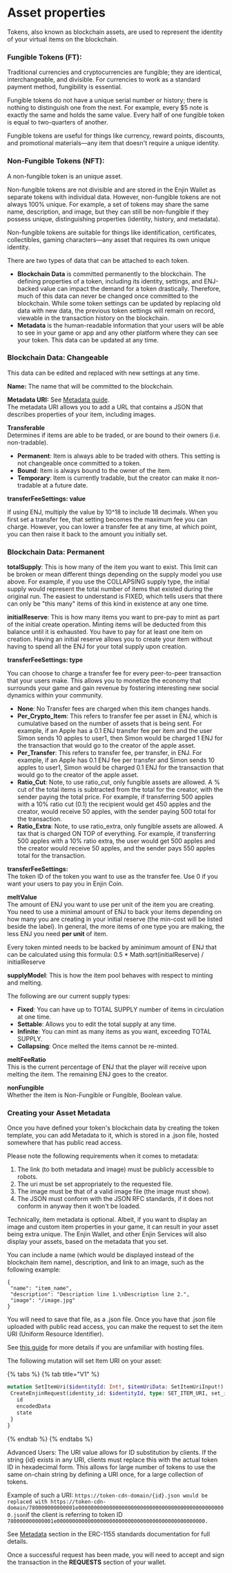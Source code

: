 # Asset properties

Tokens, also known as blockchain assets, are used to represent the identity of your virtual items on the blockchain.

### Fungible Tokens \(FT\):

Traditional currencies and cryptocurrencies are fungible; they are identical, interchangeable, and divisible. For currencies to work as a standard payment method, fungibility is essential.

Fungible tokens do not have a unique serial number or history; there is nothing to distinguish one from the next. For example, every $5 note is exactly the same and holds the same value. Every half of one fungible token is equal to two-quarters of another.

Fungible tokens are useful for things like currency, reward points, discounts, and promotional materials—any item that doesn't require a unique identity.

### Non-Fungible Tokens \(NFT\):

A non-fungible token is an unique asset.

Non-fungible tokens are not divisible and are stored in the Enjin Wallet as separate tokens with individual data. However, non-fungible tokens are not always 100% unique. For example, a set of tokens may share the same name, description, and image, but they can still be non-fungible if they possess unique, distinguishing properties \(identity, history, and metadata\).

Non-fungible tokens are suitable for things like identification, certificates, collectibles, gaming characters—any asset that requires its own unique identity.

There are two types of data that can be attached to each token.

* **Blockchain Data** is committed permanently to the blockchain. The defining properties of a token, including its identity, settings, and ENJ-backed value can impact the demand for a token drastically. Therefore, much of this data can never be changed once committed to the blockchain. While some token settings can be updated by replacing old data with new data, the previous token settings will remain on record, viewable in the transaction history on the blockchain.
* **Metadata** is the human-readable information that your users will be able to see in your game or app and any other platform where they can see your token. This data can be updated at any time.

### Blockchain Data: Changeable

This data can be edited and replaced with new settings at any time.

**Name:** The name that will be committed to the blockchain.

**Metadata URI:** See [Metadata guide](../metadata-guide/).  
The metadata URI allows you to add a URL that contains a JSON that describes properties of your item, including images.

**Transferable**  
Determines if items are able to be traded, or are bound to their owners \(i.e. non-tradable\).

* **Permanent**: Item is always able to be traded with others. This setting is not changeable once committed to a token.
* **Bound**: Item is always bound to the owner of the item.
* **Temporary**: Item is currently tradable, but the creator can make it non-tradable at a future date.

**transferFeeSettings: value**

If using ENJ, multiply the value by 10^18 to include 18 decimals. When you first set a transfer fee, that setting becomes the maximum fee you can charge. However, you can lower a transfer fee at any time, at which point, you can then raise it back to the amount you initially set.

### Blockchain Data: Permanent

**totalSupply**: This is how many of the item you want to exist. This limit can be broken or mean different things depending on the supply model you use above. For example, if you use the COLLAPSING supply type, the initial supply would represent the total number of items that existed during the original run. The easiest to understand is FIXED, which tells users that there can only be "this many" items of this kind in existence at any one time.

**initialReserve**: This is how many items you want to pre-pay to mint as part of the initial create operation. Minting items will be deducted from this balance until it is exhausted. You have to pay for at least one item on creation. Having an initial reserve allows you to create your item without having to spend all the ENJ for your total supply upon creation.

**transferFeeSettings: type**

You can choose to charge a transfer fee for every peer-to-peer transaction that your users make. This allows you to monetize the economy that surrounds your game and gain revenue by fostering interesting new social dynamics within your community.

* **None**: No Transfer fees are charged when this item changes hands.
* **Per\_Crypto\_Item**: This refers to transfer fee per asset in ENJ, which is cumulative based on the number of assets that is being sent. For example, if an Apple has a 0.1 ENJ transfer fee per item and the user Simon sends 10 apples to user1, then Simon would be charged 1 ENJ for the transaction that would go to the creator of the apple asset.
* **Per\_Transfer**: This refers to transfer fee, per transfer, in ENJ. For example, if an Apple has 0.1 ENJ fee per transfer and Simon sends 10 apples to user1, Simon would be charged 0.1 ENJ for the transaction that would go to the creator of the apple asset.
* **Ratio\_Cut**: Note, to use ratio\_cut, only fungible assets are allowed. A % cut of the total items is subtracted from the total for the creator, with the sender paying the total price. For example, if transferring 500 apples with a 10% ratio cut \(0.1\) the recipient would get 450 apples and the creator, would receive 50 apples, with the sender paying 500 total for the transaction.
* **Ratio\_Extra**: Note, to use ratio\_extra, only fungible assets are allowed. A tax that is charged ON TOP of everything. For example, if transferring 500 apples with a 10% ratio extra, the user would get 500 apples and the creator would receive 50 apples, and the sender pays 550 apples total for the transaction.

**transferFeeSettings:**  
The token ID of the token you want to use as the transfer fee. Use 0 if you want your users to pay you in Enjin Coin.

**meltValue**  
The amount of ENJ you want to use per unit of the item you are creating. You need to use a minimal amount of ENJ to back your items depending on how many you are creating in your initial reserve \(the min-cost will be listed beside the label\). In general, the more items of one type you are making, the less ENJ you need **per unit** of item.

Every token minted needs to be backed by aminimum amount of ENJ that can be calculated using this formula: 0.5 \* Math.sqrt\(initialReserve\) / initialReserve

**supplyModel**: This is how the item pool behaves with respect to minting and melting.

The following are our current supply types:

* **Fixed**: You can have up to TOTAL SUPPLY number of items in circulation at one time.
* **Settable**: Allows you to edit the total supply at any time.
* **Infinite**: You can mint as many items as you want, exceeding TOTAL SUPPLY.
* **Collapsing**: Once melted the items cannot be re-minted.

**meltFeeRatio**  
This is the current percentage of ENJ that the player will receive upon melting the item. The remaining ENJ goes to the creator.

**nonFungible**  
Whether the item is Non-Fungible or Fungible, Boolean value.

### Creating your Asset Metadata

Once you have defined your token's blockchain data by creating the token template, you can add Metadata to it, which is stored in a .json file, hosted somewhere that has public read access.

Please note the following requirements when it comes to metadata:

1. The link \(to both metadata and image\) must be publicly accessible to robots.
2. The uri must be set appropriately to the requested file.
3. The image must be that of a valid image file \(the image must show\).
4. The JSON must conform with the JSON RFC standards, if it does not conform in anyway then it won't be loaded.

Technically, item metadata is optional. Albeit, if you want to display an image and custom item properties in your game, it can result in your asset being extra unique. The Enjin Wallet, and other Enjin Services will also display your assets, based on the metadata that you set.

You can include a name \(which would be displayed instead of the blockchain item name\), description, and link to an image, such as the following example:

```text
{
 "name": "item_name",
 "description": "Description line 1.\nDescription line 2.",
 "image": "/image.jpg"
}
```

You will need to save that file, as a .json file. Once you have that .json file uploaded with public read access, you can make the request to set the item URI \(Uniform Resource Identifier\).

See [this guide](../metadata-guide/) for more details if you are unfamiliar with hosting files.

The following mutation will set Item URI on your asset:

{% tabs %}
{% tab title="V1" %}
```graphql
mutation SetItemUri($identityId: Int!, $itemUriData: SetItemUriInput!) {
 CreateEnjinRequest(identity_id: $identityId, type: SET_ITEM_URI, set_item_uri_data: $itemUriData) {
   id
   encodedData
   state
 }
}
```
{% endtab %}
{% endtabs %}

Advanced Users: The URI value allows for ID substitution by clients. If the string {id} exists in any URI, clients must replace this with the actual token ID in hexadecimal form. This allows for large number of tokens to use the same on-chain string by defining a URI once, for a large collection of tokens.

Example of such a URI: `https://token-cdn-domain/{id}.json would be replaced with https://token-cdn-domain/780000000000001e000000000000000000000000000000000000000000000000.json`if the client is referring to token ID `780000000000001e000000000000000000000000000000000000000000000000.`

See [Metadata](https://github.com/ethereum/EIPs/blob/master/EIPS/eip-1155.md#metadata) section in the ERC-1155 standards documentation for full details.

Once a successful request has been made, you will need to accept and sign the transaction in the **REQUESTS** section of your wallet.

